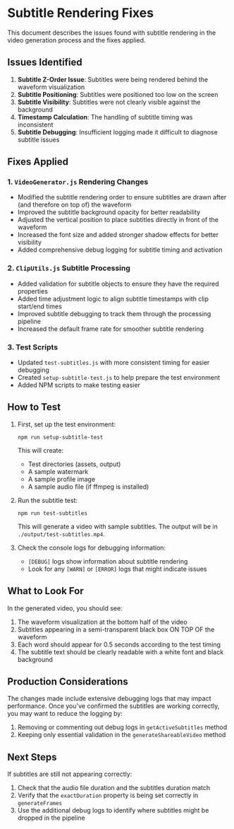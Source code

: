 # Subtitle Rendering Fixes

This document describes the issues found with subtitle rendering in the video generation process and the fixes applied.

## Issues Identified

1. **Subtitle Z-Order Issue**: Subtitles were being rendered behind the waveform visualization
2. **Subtitle Positioning**: Subtitles were positioned too low on the screen
3. **Subtitle Visibility**: Subtitles were not clearly visible against the background
4. **Timestamp Calculation**: The handling of subtitle timing was inconsistent
5. **Subtitle Debugging**: Insufficient logging made it difficult to diagnose subtitle issues

## Fixes Applied

### 1. `VideoGenerator.js` Rendering Changes

- Modified the subtitle rendering order to ensure subtitles are drawn after (and therefore on top of) the waveform
- Improved the subtitle background opacity for better readability
- Adjusted the vertical position to place subtitles directly in front of the waveform
- Increased the font size and added stronger shadow effects for better visibility
- Added comprehensive debug logging for subtitle timing and activation

### 2. `ClipUtils.js` Subtitle Processing

- Added validation for subtitle objects to ensure they have the required properties
- Added time adjustment logic to align subtitle timestamps with clip start/end times
- Improved subtitle debugging to track them through the processing pipeline
- Increased the default frame rate for smoother subtitle rendering

### 3. Test Scripts

- Updated `test-subtitles.js` with more consistent timing for easier debugging
- Created `setup-subtitle-test.js` to help prepare the test environment
- Added NPM scripts to make testing easier

## How to Test

1. First, set up the test environment:
   ```
   npm run setup-subtitle-test
   ```
   This will create:
   - Test directories (assets, output)
   - A sample watermark
   - A sample profile image
   - A sample audio file (if ffmpeg is installed)

2. Run the subtitle test:
   ```
   npm run test-subtitles
   ```
   This will generate a video with sample subtitles. The output will be in `./output/test-subtitles.mp4`.

3. Check the console logs for debugging information:
   - `[DEBUG]` logs show information about subtitle rendering
   - Look for any `[WARN]` or `[ERROR]` logs that might indicate issues

## What to Look For

In the generated video, you should see:

1. The waveform visualization at the bottom half of the video
2. Subtitles appearing in a semi-transparent black box ON TOP OF the waveform
3. Each word should appear for 0.5 seconds according to the test timing
4. The subtitle text should be clearly readable with a white font and black background

## Production Considerations

The changes made include extensive debugging logs that may impact performance. Once you've confirmed the subtitles are working correctly, you may want to reduce the logging by:

1. Removing or commenting out debug logs in `getActiveSubtitles` method
2. Keeping only essential validation in the `generateShareableVideo` method

## Next Steps

If subtitles are still not appearing correctly:

1. Check that the audio file duration and the subtitles duration match
2. Verify that the `exactDuration` property is being set correctly in `generateFrames`
3. Use the additional debug logs to identify where subtitles might be dropped in the pipeline 